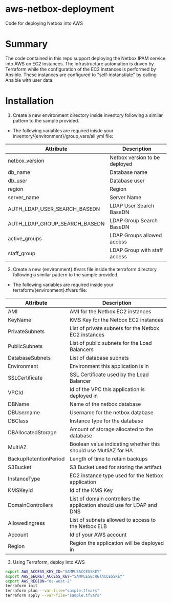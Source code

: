 # aws-netbox-deployment
Code for deploying Netbox into AWS

# Summary
The code contained in this repo support deploying the Netbox IPAM service into AWS on EC2 instances. The infrastructure automation is driven by Terraform while the configuration of the EC2 instances is performed by Ansible. These instances are configured to "self-instanstiate" by calling Ansible with user data.

# Installation
1) Create a new environment directory inside inventory following a similar pattern to the sample provided.
* The following variables are required inisde your inventory/{environment}/group_vars/all.yml file:

| Attribute  | Description |
| ------------- | ------------- |
| netbox_version  | Netbox version to be deployed  |
| db_name  | Database name  |
| db_user  | Database user  |
| region  | Region  |
| server_name  | Server Name  |
| AUTH_LDAP_USER_SEARCH_BASEDN  | LDAP User Search BaseDN  |
| AUTH_LDAP_GROUP_SEARCH_BASEDN  | LDAP Group Search BaseDN  |
| active_groups  | LDAP Groups allowed access |
| staff_group  | LDAP Group with staff access  |

2) Create a new {environment}.tfvars file inside the terraform directory following a similar pattern to the sample provided.
* The following variables are required inside your terraform/{environment}.tfvars file:

| Attribute  | Description |
| ------------- | ------------- |
| AMI  | AMI for the Netbox EC2 instances  |
| KeyName  | KMS Key for the Netbox EC2 instances  |
| PrivateSubnets  | List of private subnets for the Netbox EC2 instances  |
| PublicSubnets  | List of public subnets for the Load Balancers  |
| DatabaseSubnets  | List of database subnets  |
| Environment  | Environment this application is in  |
| SSLCertificate  | SSL Certificate used by the Load Balancer  |
| VPCId  | Id of the VPC this application is deployed in |
| DBName  | Name of the netbox database  |
| DBUsername  | Username for the netbox database  |
| DBClass  | Instance type for the database  |
| DBAllocatedStorage  | Amount of storage allocated to the database  |
| MultiAZ  | Boolean value indicating whether this should use MutliAZ for HA  |
| BackupRetentionPeriod  | Length of time to retain backups  |
| S3Bucket  | S3 Bucket used for storing the artifact  |
| InstanceType  | EC2 instance type used for the Netbox application  |
| KMSKeyId  | Id of the KMS Key  |
| DomainControllers  | List of domain controllers the application should use for LDAP and DNS  |
| AllowedIngress | List of subnets allowed to access to the Netbox ELB |
| Account | Id of your AWS account |
| Region | Region the application will be deployed in |

3) Using Terraform, deploy into AWS
```bash
export AWS_ACCESS_KEY_ID="SAMPLEACCESSKEY"
export AWS_SECRET_ACCESS_KEY="SAMPLESECRETACCESSKEY"
export AWS_REGION="us-west-2"
terraform init
terraform plan --var-file="sample.tfvars"
terraform apply --var-file="sample.tfvars"
```
